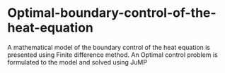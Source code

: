 # Optimal-boundary-control-of-the-heat-equation
A mathematical model of the boundary control of the heat equation is presented using Finite difference method. An Optimal control problem is formulated to the model and solved using JuMP
